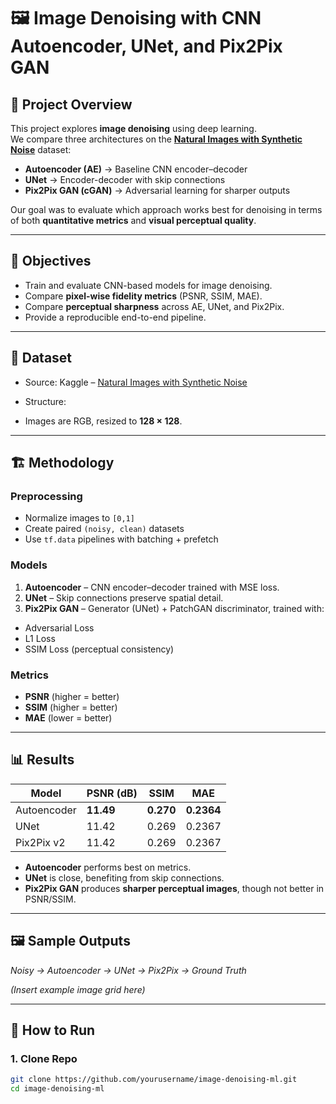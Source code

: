 # 🖼️ Image Denoising with CNN Autoencoder, UNet, and Pix2Pix GAN

## 📌 Project Overview
This project explores **image denoising** using deep learning.  
We compare three architectures on the **[Natural Images with Synthetic Noise](https://www.kaggle.com/datasets/joaopauloschuler/natural-images-with-synthetic-noise)** dataset:  

- **Autoencoder (AE)** → Baseline CNN encoder–decoder  
- **UNet** → Encoder-decoder with skip connections  
- **Pix2Pix GAN (cGAN)** → Adversarial learning for sharper outputs  

Our goal was to evaluate which approach works best for denoising in terms of both **quantitative metrics** and **visual perceptual quality**.

---

## 🎯 Objectives
- Train and evaluate CNN-based models for image denoising.  
- Compare **pixel-wise fidelity metrics** (PSNR, SSIM, MAE).  
- Compare **perceptual sharpness** across AE, UNet, and Pix2Pix.  
- Provide a reproducible end-to-end pipeline.  

---

## 📂 Dataset
- Source: Kaggle – [Natural Images with Synthetic Noise](https://www.kaggle.com/datasets/joaopauloschuler/natural-images-with-synthetic-noise)  
- Structure:  


- Images are RGB, resized to **128 × 128**.

---

## 🏗️ Methodology

### Preprocessing
- Normalize images to `[0,1]`  
- Create paired `(noisy, clean)` datasets  
- Use `tf.data` pipelines with batching + prefetch  

### Models
1. **Autoencoder** – CNN encoder–decoder trained with MSE loss.  
2. **UNet** – Skip connections preserve spatial detail.  
3. **Pix2Pix GAN** – Generator (UNet) + PatchGAN discriminator, trained with:  
 - Adversarial Loss  
 - L1 Loss  
 - SSIM Loss (perceptual consistency)  

### Metrics
- **PSNR** (higher = better)  
- **SSIM** (higher = better)  
- **MAE** (lower = better)  

---

## 📊 Results

| Model        | PSNR (dB) | SSIM   | MAE    |
|--------------|-----------|--------|--------|
| Autoencoder  | **11.49** | **0.270** | **0.2364** |
| UNet         | 11.42     | 0.269  | 0.2367 |
| Pix2Pix v2   | 11.42     | 0.269  | 0.2367 |

- **Autoencoder** performs best on metrics.  
- **UNet** is close, benefiting from skip connections.  
- **Pix2Pix GAN** produces **sharper perceptual images**, though not better in PSNR/SSIM.  

---

## 🖼️ Sample Outputs
_Noisy → Autoencoder → UNet → Pix2Pix → Ground Truth_

*(Insert example image grid here)*  

---

## 🚀 How to Run

### 1. Clone Repo
```bash
git clone https://github.com/yourusername/image-denoising-ml.git
cd image-denoising-ml



